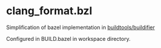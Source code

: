 # clang_format.bzl

Simplification of bazel implementation in [buildtools/buildifier](https://github.com/bazelbuild/buildtools/tree/master/buildifier)

Configured in BUILD.bazel in workspace directory.
